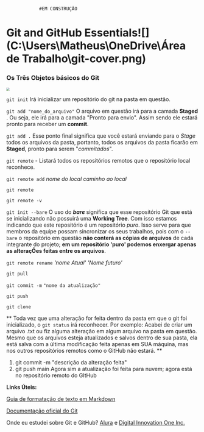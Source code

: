                 #EM CONSTRUÇÃO

# Git and GitHub Essentials![] (C:\Users\Matheus\OneDrive\Área de Trabalho\git-cover.png)

### Os Três Objetos básicos do Git

<img src="C:\Users\Matheus\OneDrive\Área de Trabalho\git-objects.png" style="zoom:50%;" />



`git init`
Irá inicializar um repositório do git na pasta em questão.

`git add "nome_do_arquivo"` 
O arquivo em questão irá para a camada **Staged** . Ou seja, ele irá para a camada "Pronto para envio". Assim sendo ele estará pronto para receber um **commit**.


`git add .` 
Esse ponto final significa que você estará enviando para o _Stage_ todos os arquivos da pasta, portanto, todos os arquivos da pasta ficarão em **Staged**, pronto para serem "_commitados_".

`git remote` - Listará todos os repositórios remotos que o repositório local reconhece.

`git remote add` _nome do local_ _caminho ao local_

`git remote`

`git remote -v`

`git init --bare`
O uso do _**bare**_ significa que esse repositório Git que está se inicializando não possuirá uma **Working Tree**. Com isso estamos indicando que este repositório é um repositório *puro*. Isso serve para que membros da equipe possam sincronizar os seus trabalhos, pois com o `--bare` o repositório em questão **não conterá as cópias de arquivos** de cada integrante do projeto; **em um repositório 'puro' podemos enxergar apenas as alteraçÕes feitas entre os arquivos**.

`git remote rename` _'nome Atual'_ _'Nome futuro'_

`git pull`

`git commit -m` `"nome da atualização"`

`git push`

`git clone`



** Toda vez que uma alteração for feita dentro da pasta em que o git foi inicializado, o `git status` irá reconhecer. Por exemplo:
Acabei de criar um arquivo .txt ou fiz alguma alteração em algum arquivo na pasta em questão. Mesmo que os arquivos esteja atualizados e salvos dentro de sua pasta, ela está salva com a última modificação feita apenas em SUA máquina, mas nos outros repositórios remotos como o GitHub não estará. **
1. git commit -m "descrição da alteração feita"
2. git push main 
Agora sim a atualização foi feita para nuvem; agora está no repositório remoto do GItHub

**Links Úteis:**

[Guia de formatação de texto em Markdown](https://www.markdownguide.org/)

[Documentação oficial do Git](https://git-scm.com/doc)

Onde eu estudei sobre Git e GitHub?
[Alura](https://www.alura.com.br/) e [Digital Innovation One Inc.](https://www.dio.me/)

